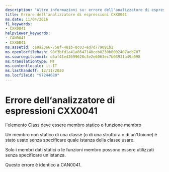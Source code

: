 ```yaml
---
description: "Altre informazioni su: errore dell'analizzatore di espressioni CXX0041"
title: Errore dell‘analizzatore di espressioni CXX0041
ms.date: 11/04/2016
f1_keywords:
- CXX0041
helpviewer_keywords:
- CAN0041
- CXX0041
ms.assetid: ce8a2366-758f-481b-8c03-ed7d779091b2
ms.openlocfilehash: 98f3bfd1a41a8647140ceb8230b0002407acb707
ms.sourcegitcommit: d6af41e42699628c3e2e6063ec7b03931a49a098
ms.translationtype: MT
ms.contentlocale: it-IT
ms.lasthandoff: 12/11/2020
ms.locfileid: "97244680"
---
```

# <a name="expression-evaluator-error-cxx0041"></a>Errore dell‘analizzatore di espressioni CXX0041

l'elemento Class deve essere membro statico o funzione membro

Un membro non statico di una classe (o di una struttura o di un'Unione) è stato usato senza specificare quale istanza della classe usare.

Solo i membri dati statici o le funzioni membro possono essere utilizzati senza specificare un'istanza.

Questo errore è identico a CAN0041.

